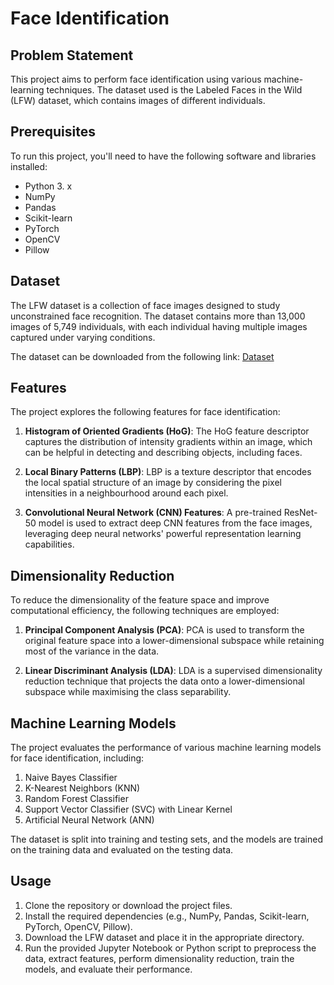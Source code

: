 # Face Identification

## Problem Statement

This project aims to perform face identification using various machine-learning techniques. The dataset used is the Labeled Faces in the Wild (LFW) dataset, which contains images of different individuals.

## Prerequisites

To run this project, you'll need to have the following software and libraries installed:

- Python 3. x
- NumPy
- Pandas
- Scikit-learn
- PyTorch
- OpenCV
- Pillow

## Dataset

The LFW dataset is a collection of face images designed to study unconstrained face recognition. The dataset contains more than 13,000 images of 5,749 individuals, with each individual having multiple images captured under varying conditions.

The dataset can be downloaded from the following link: [Dataset](https://www.kaggle.com/datasets/jessicali9530/lfw-dataset)

## Features

The project explores the following features for face identification:

1. **Histogram of Oriented Gradients (HoG)**: The HoG feature descriptor captures the distribution of intensity gradients within an image, which can be helpful in detecting and describing objects, including faces.

2. **Local Binary Patterns (LBP)**: LBP is a texture descriptor that encodes the local spatial structure of an image by considering the pixel intensities in a neighbourhood around each pixel.

3. **Convolutional Neural Network (CNN) Features**: A pre-trained ResNet-50 model is used to extract deep CNN features from the face images, leveraging deep neural networks' powerful representation learning capabilities.

## Dimensionality Reduction

To reduce the dimensionality of the feature space and improve computational efficiency, the following techniques are employed:

1. **Principal Component Analysis (PCA)**: PCA is used to transform the original feature space into a lower-dimensional subspace while retaining most of the variance in the data.

2. **Linear Discriminant Analysis (LDA)**: LDA is a supervised dimensionality reduction technique that projects the data onto a lower-dimensional subspace while maximising the class separability.

## Machine Learning Models

The project evaluates the performance of various machine learning models for face identification, including:

1. Naive Bayes Classifier
2. K-Nearest Neighbors (KNN)
3. Random Forest Classifier
4. Support Vector Classifier (SVC) with Linear Kernel
5. Artificial Neural Network (ANN)

The dataset is split into training and testing sets, and the models are trained on the training data and evaluated on the testing data.

## Usage

1. Clone the repository or download the project files.
2. Install the required dependencies (e.g., NumPy, Pandas, Scikit-learn, PyTorch, OpenCV, Pillow).
3. Download the LFW dataset and place it in the appropriate directory.
4. Run the provided Jupyter Notebook or Python script to preprocess the data, extract features, perform dimensionality reduction, train the models, and evaluate their performance.